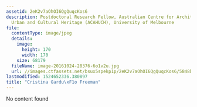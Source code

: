 ```yaml
---
assetid: 2eK2v7aOhOI6QgQuqcKos6
description: Postdoctoral Research Fellow, Australian Centre for Architectural History,
  Urban and Cultural Heritage (ACAHUCH), University of Melbourne
file:
  contentType: image/jpeg
  details:
    image:
      height: 170
      width: 170
    size: 68179
  fileName: image-20161024-28376-6o1v2u.jpg
  url: //images.ctfassets.net/bsux5spekp1p/2eK2v7aOhOI6QgQuqcKos6/5848b8933aa2b33bae980f560df4126d/image-20161024-28376-6o1v2u.jpg
lastmodified: 1524652336.380897
title: "Cristina Gardu\xF1o Freeman"
---
```

No content found